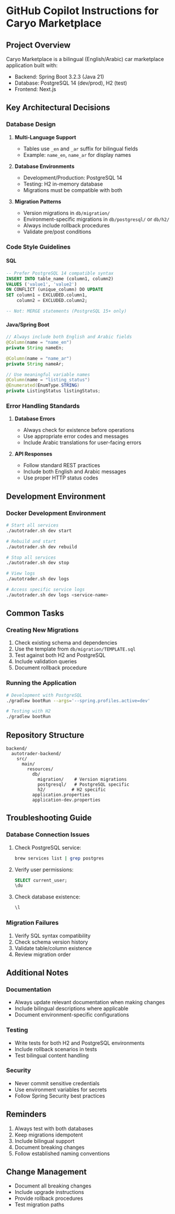 # GitHub Copilot Instructions for Caryo Marketplace

## Project Overview
Caryo Marketplace is a bilingual (English/Arabic) car marketplace application built with:
- Backend: Spring Boot 3.2.3 (Java 21)
- Database: PostgreSQL 14 (dev/prod), H2 (test)
- Frontend: Next.js

## Key Architectural Decisions

### Database Design
1. **Multi-Language Support**
   - Tables use `_en` and `_ar` suffix for bilingual fields
   - Example: `name_en`, `name_ar` for display names

2. **Database Environments**
   - Development/Production: PostgreSQL 14
   - Testing: H2 in-memory database
   - Migrations must be compatible with both

3. **Migration Patterns**
   - Version migrations in `db/migration/`
   - Environment-specific migrations in `db/postgresql/` or `db/h2/`
   - Always include rollback procedures
   - Validate pre/post conditions

### Code Style Guidelines

#### SQL
```sql
-- Prefer PostgreSQL 14 compatible syntax
INSERT INTO table_name (column1, column2) 
VALUES ('value1', 'value2')
ON CONFLICT (unique_column) DO UPDATE 
SET column1 = EXCLUDED.column1,
    column2 = EXCLUDED.column2;

-- Not: MERGE statements (PostgreSQL 15+ only)
```

#### Java/Spring Boot
```java
// Always include both English and Arabic fields
@Column(name = "name_en")
private String nameEn;

@Column(name = "name_ar")
private String nameAr;

// Use meaningful variable names
@Column(name = "listing_status")
@Enumerated(EnumType.STRING)
private ListingStatus listingStatus;
```

### Error Handling Standards
1. **Database Errors**
   - Always check for existence before operations
   - Use appropriate error codes and messages
   - Include Arabic translations for user-facing errors

2. **API Responses**
   - Follow standard REST practices
   - Include both English and Arabic messages
   - Use proper HTTP status codes

## Development Environment

### Docker Development Environment
```bash
# Start all services
./autotrader.sh dev start

# Rebuild and start
./autotrader.sh dev rebuild

# Stop all services
./autotrader.sh dev stop

# View logs
./autotrader.sh dev logs

# Access specific service logs
./autotrader.sh dev logs <service-name>
```

## Common Tasks

### Creating New Migrations
1. Check existing schema and dependencies
2. Use the template from `db/migration/TEMPLATE.sql`
3. Test against both H2 and PostgreSQL
4. Include validation queries
5. Document rollback procedure

### Running the Application
```bash
# Development with PostgreSQL
./gradlew bootRun --args='--spring.profiles.active=dev'

# Testing with H2
./gradlew bootRun
```

## Repository Structure
```
backend/
  autotrader-backend/
    src/
      main/
        resources/
          db/
            migration/    # Version migrations
            postgresql/   # PostgreSQL specific
            h2/          # H2 specific
          application.properties
          application-dev.properties
```

## Troubleshooting Guide

### Database Connection Issues
1. Check PostgreSQL service:
   ```bash
   brew services list | grep postgres
   ```
2. Verify user permissions:
   ```sql
   SELECT current_user;
   \du
   ```
3. Check database existence:
   ```sql
   \l
   ```

### Migration Failures
1. Verify SQL syntax compatibility
2. Check schema version history
3. Validate table/column existence
4. Review migration order

## Additional Notes

### Documentation
- Always update relevant documentation when making changes
- Include bilingual descriptions where applicable
- Document environment-specific configurations

### Testing
- Write tests for both H2 and PostgreSQL environments
- Include rollback scenarios in tests
- Test bilingual content handling

### Security
- Never commit sensitive credentials
- Use environment variables for secrets
- Follow Spring Security best practices

## Reminders
1. Always test with both databases
2. Keep migrations idempotent
3. Include bilingual support
4. Document breaking changes
5. Follow established naming conventions

## Change Management
- Document all breaking changes
- Include upgrade instructions
- Provide rollback procedures
- Test migration paths
